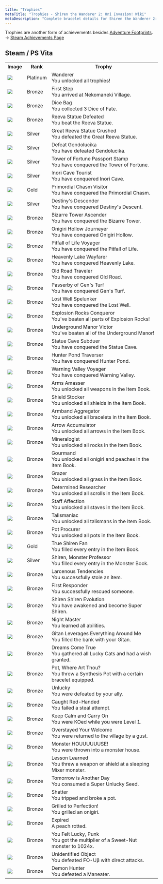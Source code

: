 ```yaml
---
title: "Trophies"
metaTitle: "Trophies - Shiren the Wanderer 2: Oni Invasion! Wiki"
metaDescription: "Complete bracelet details for Shiren the Wanderer 2: Oni Invasion!"
---
```


Trophies are another form of achievements besides <a href="/system/adventure-footprints">Adventure Footprints</a>.<br/>
→ <a href="https://steamcommunity.com/stats/1178790/achievements">Steam Achievements Page</a>

## Steam / PS Vita

<table class="trophyTable">
  <tr>
    <th>Image</th>
    <th>Rank</th>
    <th>Trophy</th>
  </tr>
  <tr>
    <td class="trophyImageTd"><img src="../images/trophies/wanderer.jpg"/></td>
    <td class="highlightPlatinum">Platinum</td>
    <td>Wanderer<br/>You unlocked all trophies!</td>
  </tr>
  <tr>
    <td class="trophyImageTd"><img src="../images/trophies/first_step.jpg"/></td>
    <td class="highlightBronze">Bronze</td>
    <td>First Step<br/>You arrived at Nekomaneki Village.</td>
  </tr>
  <tr>
    <td class="trophyImageTd"><img src="../images/trophies/dice_bag.jpg"/></td>
    <td class="highlightBronze">Bronze</td>
    <td>Dice Bag<br/>You collected 3 Dice of Fate.</td>
  </tr>
  <tr>
    <td class="trophyImageTd"><img src="../images/trophies/reeva_statue.jpg"/></td>
    <td class="highlightBronze">Bronze</td>
    <td>Reeva Statue Defeated<br/>You beat the Reeva Statue.</td>
  </tr>
  <tr>
    <td class="trophyImageTd"><img src="../images/trophies/great_reeva.jpg"/></td>
    <td class="highlightSilver">Silver</td>
    <td>Great Reeva Statue Crushed<br/>You defeated the Great Reeva Statue.</td>
  </tr>
  <tr>
    <td class="trophyImageTd"><img src="../images/trophies/gendolucika.jpg"/></td>
    <td class="highlightSilver">Silver</td>
    <td>Defeat Gendolucika<br/>You have defeated Gendolucika.</td>
  </tr>
  <tr>
    <td class="trophyImageTd"><img src="../images/trophies/tower_of_fortune.jpg"/></td>
    <td class="highlightSilver">Silver</td>
    <td>Tower of Fortune Passport Stamp<br/>You have conquered the Tower of Fortune.</td>
  </tr>
  <tr>
    <td class="trophyImageTd"><img src="../images/trophies/inori_cave.jpg"/></td>
    <td class="highlightSilver">Silver</td>
    <td>Inori Cave Tourist<br/>You have conquered Inori Cave.</td>
  </tr>
  <tr>
    <td class="trophyImageTd"><img src="../images/trophies/primordial_chasm.jpg"/></td>
    <td class="highlightGold">Gold</td>
    <td>Primordial Chasm Visitor<br/>You have conquered the Primordial Chasm.</td>
  </tr>
  <tr>
    <td class="trophyImageTd"><img src="../images/trophies/destiny_descender.jpg"/></td>
    <td class="highlightSilver">Silver</td>
    <td>Destiny's Descender<br/>You have conquered Destiny's Descent.</td>
  </tr>
  <tr>
    <td class="trophyImageTd"><img src="../images/trophies/bizarre_tower.jpg"/></td>
    <td class="highlightBronze">Bronze</td>
    <td>Bizarre Tower Ascender<br/>You have conquered the Bizarre Tower.</td>
  </tr>
  <tr>
    <td class="trophyImageTd"><img src="../images/trophies/onigiri_hollow.jpg"/></td>
    <td class="highlightBronze">Bronze</td>
    <td>Onigiri Hollow Journeyer<br/>You have conquered Onigiri Hollow.</td>
  </tr>
  <tr>
    <td class="trophyImageTd"><img src="../images/trophies/pitfall_of_life.jpg"/></td>
    <td class="highlightBronze">Bronze</td>
    <td>Pitfall of Life Voyager<br/>You have conquered the Pitfall of Life.</td>
  </tr>
  <tr>
    <td class="trophyImageTd"><img src="../images/trophies/heavenly_lake.jpg"/></td>
    <td class="highlightBronze">Bronze</td>
    <td>Heavenly Lake Wayfarer<br/>You have conquered Heavenly Lake.</td>
  </tr>
  <tr>
    <td class="trophyImageTd"><img src="../images/trophies/old_road.jpg"/></td>
    <td class="highlightBronze">Bronze</td>
    <td>Old Road Traveler<br/>You have conquered Old Road.</td>
  </tr>
  <tr>
    <td class="trophyImageTd"><img src="../images/trophies/gens_turf.jpg"/></td>
    <td class="highlightBronze">Bronze</td>
    <td>Passerby of Gen's Turf<br/>You have conquered Gen's Turf.</td>
  </tr>
  <tr>
    <td class="trophyImageTd"><img src="../images/trophies/lost_well.jpg"/></td>
    <td class="highlightBronze">Bronze</td>
    <td>Lost Well Spelunker<br/>You have conquered the Lost Well.</td>
  </tr>
  <tr>
    <td class="trophyImageTd"><img src="../images/trophies/explosion_rocks.jpg"/></td>
    <td class="highlightBronze">Bronze</td>
    <td>Explosion Rocks Conqueror<br/>You've beaten all parts of Explosion Rocks!</td>
  </tr>
  <tr>
    <td class="trophyImageTd"><img src="../images/trophies/underground_manor.jpg"/></td>
    <td class="highlightBronze">Bronze</td>
    <td>Underground Manor Victor<br/>You've beaten all of the Underground Manor!</td>
  </tr>
  <tr>
    <td class="trophyImageTd"><img src="../images/trophies/statue_cave_subduer.jpg"/></td>
    <td class="highlightBronze">Bronze</td>
    <td>Statue Cave Subduer<br/>You have conquered the Statue Cave.</td>
  </tr>
  <tr>
    <td class="trophyImageTd"><img src="../images/trophies/hunter_pond.jpg"/></td>
    <td class="highlightBronze">Bronze</td>
    <td>Hunter Pond Traverser<br/>You have conquered Hunter Pond.</td>
  </tr>
  <tr>
    <td class="trophyImageTd"><img src="../images/trophies/warning_valley.jpg"/></td>
    <td class="highlightBronze">Bronze</td>
    <td>Warning Valley Voyager<br/>You have conquered Warning Valley.</td>
  </tr>
  <tr>
    <td class="trophyImageTd"><img src="../images/trophies/arms_amasser.jpg"/></td>
    <td class="highlightBronze">Bronze</td>
    <td>Arms Amasser<br/>You unlocked all weapons in the Item Book.</td>
  </tr>
  <tr>
    <td class="trophyImageTd"><img src="../images/trophies/shield_stocker.jpg"/></td>
    <td class="highlightBronze">Bronze</td>
    <td>Shield Stocker<br/>You unlocked all shields in the Item Book.</td>
  </tr>
  <tr>
    <td class="trophyImageTd"><img src="../images/trophies/armband_aggregator.jpg"/></td>
    <td class="highlightBronze">Bronze</td>
    <td>Armband Aggregator<br/>You unlocked all bracelets in the Item Book.</td>
  </tr>
  <tr>
    <td class="trophyImageTd"><img src="../images/trophies/arrow_accumulator.jpg"/></td>
    <td class="highlightBronze">Bronze</td>
    <td>Arrow Accumulator<br/>You unlocked all arrows in the Item Book.</td>
  </tr>
  <tr>
    <td class="trophyImageTd"><img src="../images/trophies/mineralogist.jpg"/></td>
    <td class="highlightBronze">Bronze</td>
    <td>Mineralogist<br/>You unlocked all rocks in the Item Book.</td>
  </tr>
  <tr>
    <td class="trophyImageTd"><img src="../images/trophies/gourmand.jpg"/></td>
    <td class="highlightBronze">Bronze</td>
    <td>Gourmand<br/>You unlocked all onigiri and peaches in the Item Book.</td>
  </tr>
  <tr>
    <td class="trophyImageTd"><img src="../images/trophies/grazer.jpg"/></td>
    <td class="highlightBronze">Bronze</td>
    <td>Grazer<br/>You unlocked all grass in the Item Book.</td>
  </tr>
  <tr>
    <td class="trophyImageTd"><img src="../images/trophies/determined_researcher.jpg"/></td>
    <td class="highlightBronze">Bronze</td>
    <td>Determined Researcher<br/>You unlocked all scrolls in the Item Book.</td>
  </tr>
  <tr>
    <td class="trophyImageTd"><img src="../images/trophies/staff_affection.jpg"/></td>
    <td class="highlightBronze">Bronze</td>
    <td>Staff Affection<br/>You unlocked all staves in the Item Book.</td>
  </tr>
  <tr>
    <td class="trophyImageTd"><img src="../images/trophies/talismaniac.jpg"/></td>
    <td class="highlightBronze">Bronze</td>
    <td>Talismaniac<br/>You unlocked all talismans in the Item Book.</td>
  </tr>
  <tr>
    <td class="trophyImageTd"><img src="../images/trophies/pot_procurer.jpg"/></td>
    <td class="highlightBronze">Bronze</td>
    <td>Pot Procurer<br/>You unlocked all pots in the Item Book.</td>
  </tr>
  <tr>
    <td class="trophyImageTd"><img src="../images/trophies/true_shiren_fan.jpg"/></td>
    <td class="highlightGold">Gold</td>
    <td>True Shiren Fan<br/>You filled every entry in the Item Book.</td>
  </tr>
  <tr>
    <td class="trophyImageTd"><img src="../images/trophies/shiren_monster_professor.jpg"/></td>
    <td class="highlightSilver">Silver</td>
    <td>Shiren, Monster Professor<br/>You filled every entry in the Monster Book.</td>
  </tr>
  <tr>
    <td class="trophyImageTd"><img src="../images/trophies/larcenous_tendencies.jpg"/></td>
    <td class="highlightBronze">Bronze</td>
    <td>Larcenous Tendencies<br/>You successfully stole an item.</td>
  </tr>
  <tr>
    <td class="trophyImageTd"><img src="../images/trophies/first_responder.jpg"/></td>
    <td class="highlightBronze">Bronze</td>
    <td>First Responder<br/>You successfully rescued someone.</td>
  </tr>
  <tr>
    <td class="trophyImageTd"><img src="../images/trophies/shiren_evolution.jpg"/></td>
    <td class="highlightBronze">Bronze</td>
    <td>Shiren Shiren Evolution<br/>You have awakened and become Super Shiren.</td>
  </tr>
  <tr>
    <td class="trophyImageTd"><img src="../images/trophies/night_master.jpg"/></td>
    <td class="highlightBronze">Bronze</td>
    <td>Night Master<br/>You learned all abilities.</td>
  </tr>
  <tr>
    <td class="trophyImageTd"><img src="../images/trophies/gitan_leverages.jpg"/></td>
    <td class="highlightBronze">Bronze</td>
    <td>Gitan Leverages Everything Around Me<br/>You filled the bank with your Gitan.</td>
  </tr>
  <tr>
    <td class="trophyImageTd"><img src="../images/trophies/dreams_come_true.jpg"/></td>
    <td class="highlightBronze">Bronze</td>
    <td>Dreams Come True<br/>You gathered all Lucky Cats and had a wish granted.</td>
  </tr>
  <tr>
    <td class="trophyImageTd"><img src="../images/trophies/pot_where_art_thou.jpg"/></td>
    <td class="highlightBronze">Bronze</td>
    <td>Pot, Where Art Thou?<br/>You threw a Synthesis Pot with a certain bracelet equipped.</td>
  </tr>
  <tr>
    <td class="trophyImageTd"><img src="../images/trophies/unlucky.jpg"/></td>
    <td class="highlightBronze">Bronze</td>
    <td>Unlucky<br/>You were defeated by your ally.</td>
  </tr>
  <tr>
    <td class="trophyImageTd"><img src="../images/trophies/caught_red_handed.jpg"/></td>
    <td class="highlightBronze">Bronze</td>
    <td>Caught Red-Handed<br/>You failed a steal attempt.</td>
  </tr>
  <tr>
    <td class="trophyImageTd"><img src="../images/trophies/keep_calm.jpg"/></td>
    <td class="highlightBronze">Bronze</td>
    <td>Keep Calm and Carry On<br/>You were KOed while you were Level 1.</td>
  </tr>
  <tr>
    <td class="trophyImageTd"><img src="../images/trophies/overstayed_welcome.jpg"/></td>
    <td class="highlightBronze">Bronze</td>
    <td>Overstayed Your Welcome<br/>You were returned to the village by a gust.</td>
  </tr>
  <tr>
    <td class="trophyImageTd"><img src="../images/trophies/monster_house.jpg"/></td>
    <td class="highlightBronze">Bronze</td>
    <td>Monster HOUUUUUUSE!<br/>You were thrown into a monster house.</td>
  </tr>
  <tr>
    <td class="trophyImageTd"><img src="../images/trophies/lesson_learned.jpg"/></td>
    <td class="highlightBronze">Bronze</td>
    <td>Lesson Learned<br/>You threw a weapon or shield at a sleeping Mixer monster.</td>
  </tr>
  <tr>
    <td class="trophyImageTd"><img src="../images/trophies/tomorrow_another_day.jpg"/></td>
    <td class="highlightBronze">Bronze</td>
    <td>Tomorrow is Another Day<br/>You consumed a Super Unlucky Seed.</td>
  </tr>
  <tr>
    <td class="trophyImageTd"><img src="../images/trophies/shatter.jpg"/></td>
    <td class="highlightBronze">Bronze</td>
    <td>Shatter<br/>You tripped and broke a pot.</td>
  </tr>
  <tr>
    <td class="trophyImageTd"><img src="../images/trophies/grilled_to_perfection.jpg"/></td>
    <td class="highlightBronze">Bronze</td>
    <td>Grilled to Perfection!<br/>You grilled an onigiri.</td>
  </tr>
  <tr>
    <td class="trophyImageTd"><img src="../images/trophies/expired.jpg"/></td>
    <td class="highlightBronze">Bronze</td>
    <td>Expired<br/>A peach rotted.</td>
  </tr>
  <tr>
    <td class="trophyImageTd"><img src="../images/trophies/felt_lucky_punk.jpg"/></td>
    <td class="highlightBronze">Bronze</td>
    <td>You Felt Lucky, Punk<br/>You got the multiplier of a Sweet-Nut monster to 1024x.</td>
  </tr>
  <tr>
    <td class="trophyImageTd"><img src="../images/trophies/ufo.jpg"/></td>
    <td class="highlightBronze">Bronze</td>
    <td>Unidentified Object<br/>You defeated FO-Uβ with direct attacks.</td>
  </tr>
  <tr>
    <td class="trophyImageTd"><img src="../images/trophies/demon_hunter.jpg"/></td>
    <td class="highlightBronze">Bronze</td>
    <td>Demon Hunter<br/>You defeated a Maneater.</td>
  </tr>
</table>
